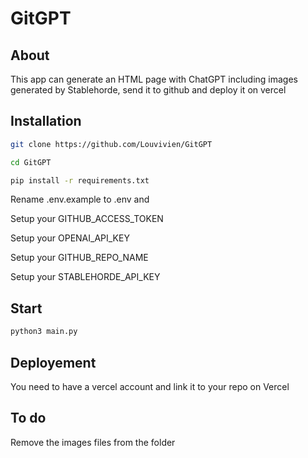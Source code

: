 # GitGPT



## About
This app can generate an HTML page with ChatGPT including images generated by Stablehorde, send it to github and deploy it on vercel



## Installation

```sh
git clone https://github.com/Louvivien/GitGPT
```


```sh
cd GitGPT
```

```sh
pip install -r requirements.txt
```

Rename .env.example to .env and 

Setup your GITHUB_ACCESS_TOKEN

Setup your OPENAI_API_KEY

Setup your GITHUB_REPO_NAME

Setup your STABLEHORDE_API_KEY

## Start

```sh
python3 main.py
```


## Deployement
You need to have a vercel account and link it to your repo on Vercel


## To do
Remove the images files from the folder


